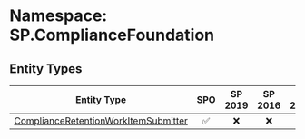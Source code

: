 # Namespace: SP.ComplianceFoundation

## Entity Types

Entity Type | SPO | SP 2019 | SP 2016 | SP 2013
----------|:---:|:-------:|:-------:|:-------:
[ComplianceRetentionWorkItemSubmitter](./EntityTypes/ComplianceRetentionWorkItemSubmitter.md) | ✅ | ❌ | ❌ | ❌